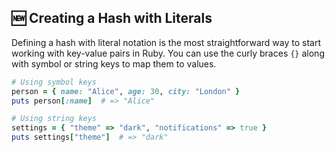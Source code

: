 ## 🆕 Creating a Hash with Literals
Defining a hash with literal notation is the most straightforward way to start working with key-value pairs in Ruby. You can use the curly braces `{}` along with symbol or string keys to map them to values.

```ruby
# Using symbol keys
person = { name: "Alice", age: 30, city: "London" }
puts person[:name]  # => "Alice"

# Using string keys
settings = { "theme" => "dark", "notifications" => true }
puts settings["theme"]  # => "dark"
```